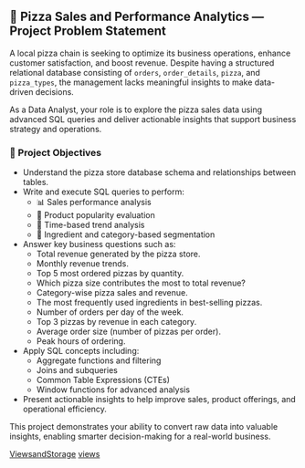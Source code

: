 ## 🍕 Pizza Sales and Performance Analytics — Project Problem Statement

A local pizza chain is seeking to optimize its business operations, enhance customer satisfaction, and boost revenue. Despite having a structured relational database consisting of `orders`, `order_details`, `pizza`, and `pizza_types`, the management lacks meaningful insights to make data-driven decisions.

As a Data Analyst, your role is to explore the pizza sales data using advanced SQL queries and deliver actionable insights that support business strategy and operations.

### 🎯 Project Objectives

- Understand the pizza store database schema and relationships between tables.
- Write and execute SQL queries to perform:
  - 📊 Sales performance analysis
  - 🍕 Product popularity evaluation
  - 📆 Time-based trend analysis
  - 🧂 Ingredient and category-based segmentation
- Answer key business questions such as:
  - Total revenue generated by the pizza store.
  - Monthly revenue trends.
  - Top 5 most ordered pizzas by quantity.
  - Which pizza size contributes the most to total revenue?
  - Category-wise pizza sales and revenue.
  - The most frequently used ingredients in best-selling pizzas.
  - Number of orders per day of the week.
  - Top 3 pizzas by revenue in each category.
  - Average order size (number of pizzas per order).
  - Peak hours of ordering.
- Apply SQL concepts including:
  - Aggregate functions and filtering
  - Joins and subqueries
  - Common Table Expressions (CTEs)
  - Window functions for advanced analysis
- Present actionable insights to help improve sales, product offerings, and operational efficiency.

This project demonstrates your ability to convert raw data into valuable insights, enabling smarter decision-making for a real-world business.

[ViewsandStorage](https://gamma.app/docs/Understanding-Views-and-Storage-in-SQL-y7a5ml43nuy8h4w)
[views](https://gamma.app/docs/Understanding-Views-in-SQL-i1lacs6u4fsvoiv)
